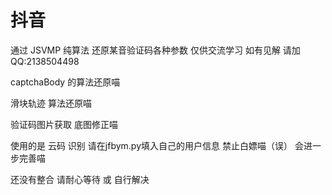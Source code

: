 # 抖音

通过 JSVMP 纯算法 还原某音验证码各种参数
仅供交流学习 如有见解 请加QQ:2138504498

 captchaBody 的算法还原喵 

 滑块轨迹 算法还原喵
 
 验证码图片获取 底图修正喵
 

 使用的是 云码 识别 请在jfbym.py填入自己的用户信息 禁止白嫖喵（误）
 会进一步完善喵

还没有整合 请耐心等待 或 自行解决

